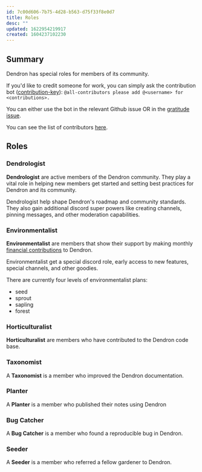 ```yaml
---
id: 7c00d606-7b75-4d28-b563-d75f33f8e0d7
title: Roles
desc: ""
updated: 1622954219917
created: 1604237102230
---
```


## Summary
Dendron has special roles for members of its community.

If you'd like to credit someone for work, you can simply ask the contribution bot ([contribution-key](https://allcontributors.org/docs/en/emoji-key)): `@all-contributors please add @<username> for <contributions>.`

You can either use the bot in the relevant Github issue OR in the [gratitude issue](https://github.com/dendronhq/dendron/issues/714).

You can see the list of contributors [here](https://github.com/dendronhq/dendron#contributors-).

## Roles

### Dendrologist

**Dendrologist** are active members of the Dendron community. They play a vital role in helping new members get started and setting best practices for Dendron and its community.

Dendrologist help shape Dendron's roadmap and community standards. They also gain additional discord super powers like creating channels, pinning messages, and other moderation capabilities.

### Environmentalist

**Environmentalist** are members that show their support by making monthly [financial contributions](https://accounts.dendron.so/account/subscribe) to Dendron.

Environmentalist get a special discord role, early access to new features, special channels, and other goodies.

There are currently four levels of environmentalist plans:

-   seed
-   sprout
-   sapling
-   forest

### Horticulturalist

**Horticulturalist** are members who have contributed to the Dendron code base.

### Taxonomist

A **Taxonomist** is a member who improved the Dendron documentation.

### Planter

A **Planter** is a member who published their notes using Dendron

### Bug Catcher

A **Bug Catcher** is a member who found a reproducible bug in Dendron.

### Seeder

A **Seeder** is a member who referred a fellow gardener to Dendron.
